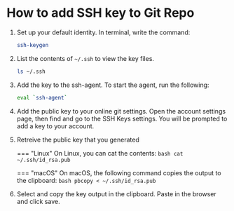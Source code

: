 # How to add SSH key to Git Repo

1. Set up your default identity. In terminal, write the command:
    ``` bash
    ssh-keygen
    ```

2. List the contents of `~/.ssh` to view the key files.
    ``` bash
    ls ~/.ssh
    ```

3. Add the key to the ssh-agent. To start the agent, run the following:
    ``` bash
    eval `ssh-agent`
    ```

4. Add the public key to your online git settings. Open the account settings page, then find and go to the SSH Keys settings. You will be prompted to add a key to your account.

5. Retreive the public key that you generated
    
    === "Linux"
        On Linux, you can cat the contents:
        ``` bash
        cat ~/.ssh/id_rsa.pub
        ```

    === "macOS"
        On macOS, the following command copies the output to the clipboard:
        ``` bash
        pbcopy < ~/.ssh/id_rsa.pub
        ```

5. Select and copy the key output in the clipboard. Paste in the browser and click save.
